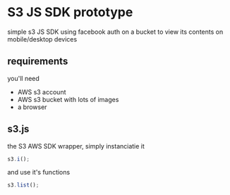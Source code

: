 # S3 JS SDK prototype
simple s3 JS SDK using facebook auth on a bucket to view its contents on mobile/desktop devices

## requirements
you'll need
* AWS s3 account
* AWS s3 bucket with lots of images
* a browser


## s3.js
the S3 AWS SDK wrapper, simply instanciatie it
```javascript
s3.i();
```

and use it's functions
```javascript
s3.list();
```

